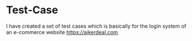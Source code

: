 # Test-Case
I have created a set of test cases which is basically for the login system of an e-commerce website https://ajkerdeal.com
